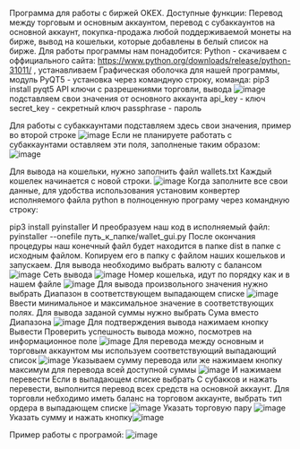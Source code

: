 Программа для работы с биржей OKEX.
Доступные функции: Перевод между торговым и основным аккаунтом, перевод с субаккаунтов на основной аккаунт, покупка-продажа любой поддерживаемой монеты на бирже, вывод на кошельки, которые добавлены в белый список на бирже.
Для работы программы нам понадобится: 
Python - скачиваем с оффициального сайта: https://www.python.org/downloads/release/python-31011/ , устанавливаем
Графическая оболочка для нашей программы, модуль PyQT5 - установка через командную строку, 
команда: pip3 install pyqt5
API ключи с разрешениями торговли, вывода
![image](https://user-images.githubusercontent.com/48527047/235294846-e84be657-c4e4-44b0-aec5-ad6a600f8391.png)
подставляем свои значения от основного аккаунта
 api_key  - ключ
 secret_key - секретный ключ
 passphrase - пароль

Для работы с субаккаунтами подставляем здесь свои значения, пример во второй строке
![image](https://user-images.githubusercontent.com/48527047/235294910-f9a3eb79-2acb-456c-a5ec-0e153c4f4797.png)
Если не планируете работать с субаккаунтами оставляем эти поля, заполненые таким образом:
![image](https://user-images.githubusercontent.com/48527047/235294997-9206ca13-9408-4896-b8dd-b67e4d8ab268.png)

Для вывода на кошельки, нужно заполнить файл wallets.txt Каждый кошелек начинается с новой строки.
![image](https://user-images.githubusercontent.com/48527047/235295116-361bb985-1b9d-4e60-acfc-ff6821fa389e.png)
Когда заполните все свои данные, для удобства использования установим конвертер исполняемого файла python в полноценную програму через командную строку:

pip3 install pyinstaller
И преобразуем наш код в исполняемый файл: 
pyinstaller --onefile путь_к_папке/wallet_gui.py
После окончания процедуры наш конечный файл будет находится в папке dist в папке с исходным файлом. Копируем его в папку с файлом наших кошельков и запускаем.
Для вывода необходимо выбрать валюту с балансом![image](https://user-images.githubusercontent.com/48527047/235295519-5da3366e-2174-4c71-b17d-2fccbb5c7016.png)
Сеть вывода ![image](https://user-images.githubusercontent.com/48527047/235295541-eb1e748f-2c62-4d50-bd0e-545a58cda44d.png)
Номер кошелька, идут по порядку как и в нашем файле
![image](https://user-images.githubusercontent.com/48527047/235295587-fbdbdd19-b0af-4759-8f46-06e2a21726be.png)
Для вывода произвольного значения нужно выбрать Диапазон в соответствующем выпадающем списке
![image](https://user-images.githubusercontent.com/48527047/235295634-a3356496-bf7a-4cc8-8139-0ab671cf8633.png)
Ввести минимальное и максимальное значение в соответствующих полях.
Для вывода заданой суммы нужно выбрать Сума вместо Диапазона
![image](https://user-images.githubusercontent.com/48527047/235295701-b848a0d9-18a4-49cc-bbb5-9674efd40548.png)
Для подтверждения вывода нажимаем кнопку Вывести
Проверить успешность вывода можно, посмотрев на информационное поле
![image](https://user-images.githubusercontent.com/48527047/235295789-b7d2f96d-ba80-4d93-a224-adc061d4dd26.png)
Для перевода между основным и торговым аккаунтом мы используем соответствующий выпадающий список
![image](https://user-images.githubusercontent.com/48527047/235295837-bf4a228e-ab6d-47bd-9b0d-c51fee25e320.png)
Указываем сумму перевода или же нажимаем кнопку максимум для перевода всей доступной суммы
![image](https://user-images.githubusercontent.com/48527047/235295889-ef618fbd-7558-42d5-8062-075f0fbd598e.png)
И нажимаем перевести
Если в выпадающем списке выбрать С субакков и нажать перевести, выполнится перевод всех средств на основной аккаунт.
Для торговли небходимо иметь баланс на торговом аккаунте, выбрать тип ордера в выпадающем списке ![image](https://user-images.githubusercontent.com/48527047/235296019-158f8b80-e356-4715-9499-81f98246926d.png)
Указать торговую пару ![image](https://user-images.githubusercontent.com/48527047/235296052-3dad8da0-3b7b-41e0-a176-1065dfd98bb6.png)
Указать сумму и нажать кнопку![image](https://user-images.githubusercontent.com/48527047/235296083-2011cb2a-54da-48d3-855a-839b6cb5cc24.png)

Пример работы с програмой:
![image](https://user-images.githubusercontent.com/48527047/235296141-e46287e8-3303-4e75-a34a-88bf01ae211c.png)

